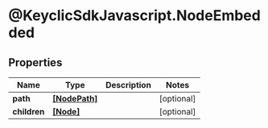 # @KeyclicSdkJavascript.NodeEmbedded

## Properties
Name | Type | Description | Notes
------------ | ------------- | ------------- | -------------
**path** | [**[NodePath]**](NodePath.md) |  | [optional] 
**children** | [**[Node]**](Node.md) |  | [optional] 


